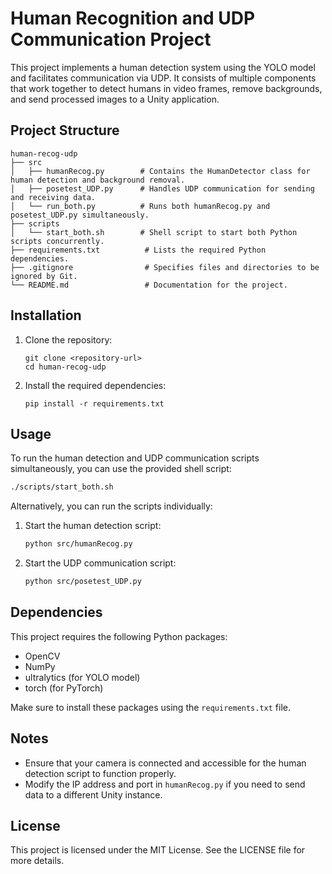 # Human Recognition and UDP Communication Project

This project implements a human detection system using the YOLO model and facilitates communication via UDP. It consists of multiple components that work together to detect humans in video frames, remove backgrounds, and send processed images to a Unity application.

## Project Structure

```
human-recog-udp
├── src
│   ├── humanRecog.py        # Contains the HumanDetector class for human detection and background removal.
│   ├── posetest_UDP.py      # Handles UDP communication for sending and receiving data.
│   └── run_both.py          # Runs both humanRecog.py and posetest_UDP.py simultaneously.
├── scripts
│   └── start_both.sh        # Shell script to start both Python scripts concurrently.
├── requirements.txt          # Lists the required Python dependencies.
├── .gitignore                # Specifies files and directories to be ignored by Git.
└── README.md                 # Documentation for the project.
```

## Installation

1. Clone the repository:
   ```
   git clone <repository-url>
   cd human-recog-udp
   ```

2. Install the required dependencies:
   ```
   pip install -r requirements.txt
   ```

## Usage

To run the human detection and UDP communication scripts simultaneously, you can use the provided shell script:

```bash
./scripts/start_both.sh
```

Alternatively, you can run the scripts individually:

1. Start the human detection script:
   ```bash
   python src/humanRecog.py
   ```

2. Start the UDP communication script:
   ```bash
   python src/posetest_UDP.py
   ```

## Dependencies

This project requires the following Python packages:

- OpenCV
- NumPy
- ultralytics (for YOLO model)
- torch (for PyTorch)

Make sure to install these packages using the `requirements.txt` file.

## Notes

- Ensure that your camera is connected and accessible for the human detection script to function properly.
- Modify the IP address and port in `humanRecog.py` if you need to send data to a different Unity instance.

## License

This project is licensed under the MIT License. See the LICENSE file for more details.